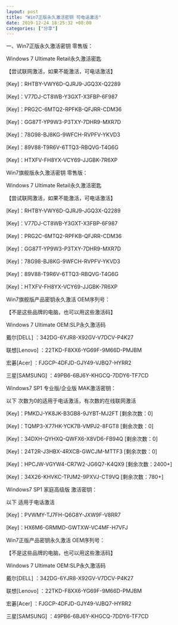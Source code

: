 ```yaml
---
layout: post
title: "Win7正版永久激活密钥 可电话激活"
date: 2019-12-24 18:25:32 +08:00
categories: ["分享"]
---
```


<p>一、Win7正版永久激活密钥 零售版：</p><p>Windows 7 Ultimate Retail永久激活密匙</p><p>【尝试联网激活，如果不能激活，可电话激活】</p><p>[Key]：RHTBY-VWY6D-QJRJ9-JGQ3X-Q2289</p><p>[Key]：V77DJ-CT8WB-Y3GXT-X3FBP-6F987</p><p>[Key]：PRG2C-6MTQ2-RPFKB-QFJRR-CDM36</p><p>[Key]：GG87T-YP9W3-P3TXY-7DHR9-MXR7D</p><p>[Key]：78G98-BJ8KG-9WFCH-RVPFV-YKVD3</p><p>[Key]：89V88-T9R6V-6TTQ3-RBQVG-T4G6G</p><p>[Key]：HTXFV-FH8YX-VCY69-JJGBK-7R6XP</p><p>Win7旗舰版永久激活密钥 零售版：</p><p>Windows 7 Ultimate Retail永久激活密匙</p><p>【尝试联网激活，如果不能激活，可电话激活】</p><p>[Key]：RHTBY-VWY6D-QJRJ9-JGQ3X-Q2289</p><p>[Key]：V77DJ-CT8WB-Y3GXT-X3FBP-6F987</p><p>[Key]：PRG2C-6MTQ2-RPFKB-QFJRR-CDM36</p><p>[Key]：GG87T-YP9W3-P3TXY-7DHR9-MXR7D</p><p>[Key]：78G98-BJ8KG-9WFCH-RVPFV-YKVD3</p><p>[Key]：89V88-T9R6V-6TTQ3-RBQVG-T4G6G</p><p>[Key]：HTXFV-FH8YX-VCY69-JJGBK-7R6XP</p><p>Win7旗舰版产品密钥永久激活 OEM序列号：</p><p>【不是这些品牌的电脑，也可以用这些激活码】</p><p>Windows 7 Ultimate OEM:SLP永久激活码</p><p>戴尔[DELL] ：342DG-6YJR8-X92GV-V7DCV-P4K27</p><p>联想[Lenovo] ：22TKD-F8XX6-YG69F-9M66D-PMJBM</p><p>宏碁[Acer] ：FJGCP-4DFJD-GJY49-VJBQ7-HYRR2</p><p>三星[SAMSUNG] ：49PB6-6BJ6Y-KHGCQ-7DDY6-TF7CD</p><p>Windows7 SP1 专业版/企业版 MAK激活密钥：</p><p>以下 次数为0的适用于电话激活，有次数的在线联网激活</p><p>[Key]：PMKDJ-YK8JK-B3GB8-9JYBT-MJ2FT [剩余次数：0]</p><p>[Key]：TQMP3-X77HK-YCK7B-VMPJ2-8FGT8 [剩余次数：0]</p><p>[Key]：34DXH-QYHXQ-QWFX6-X8VD6-FB94Q [剩余次数：0]</p><p>[Key]：24T2R-J3HBX-4RXCB-GWCJM-MTTF3 [剩余次数：0]</p><p>[Key]：HPCJW-VGYW4-CR7W2-JG6Q7-K4QX9 [剩余次数：2400+]</p><p>[Key]：34X26-KHVKC-TPJM2-9PXVJ-CT9VQ [剩余次数：780+]</p><p>Windows7 SP1 家庭高级版 激活密钥：</p><p>以下 适用于电话激活</p><p>[Key]：PVWMY-TJ7FH-Q6G8Y-JXW9F-V8RR7</p><p>[Key]：HX6M6-GRMMD-GWTXW-VC4MF-H7VFJ</p><p>Win7正版产品密钥永久激活 OEM序列号：</p><p>【不是这些品牌的电脑，也可以用这些激活码】</p><p>Windows 7 Ultimate OEM:SLP永久激活码</p><p>戴尔[DELL] ：342DG-6YJR8-X92GV-V7DCV-P4K27</p><p>联想[Lenovo] ：22TKD-F8XX6-YG69F-9M66D-PMJBM</p><p>宏碁[Acer] ：FJGCP-4DFJD-GJY49-VJBQ7-HYRR2</p><p>三星[SAMSUNG] ：49PB6-6BJ6Y-KHGCQ-7DDY6-TF7CD</p>